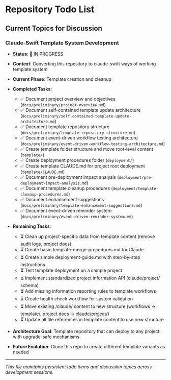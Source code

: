 # Repository Todo List

## Current Topics for Discussion

### Claude-Swift Template System Development
- **Status**: 🔄 IN PROGRESS
- **Context**: Converting this repository to claude-swift ways of working template system
- **Current Phase**: Template creation and cleanup
- **Completed Tasks**:
  - ✅ Document project overview and objectives (`docs/preliminary/project-overview.md`)
  - ✅ Document self-contained template update architecture (`docs/preliminary/self-contained-template-update-architecture.md`)
  - ✅ Document template repository structure (`docs/preliminary/template-repository-structure.md`)
  - ✅ Document event-driven workflow testing architecture (`docs/preliminary/event-driven-workflow-testing-architecture.md`)
  - ✅ Create template folder structure and move root-level content (`template/`)
  - ✅ Create deployment procedures folder (`deployment/`)
  - ✅ Create template CLAUDE.md for project root deployment (`template/CLAUDE.md`)
  - ✅ Document pre-deployment impact analysis (`deployment/pre-deployment-impact-analysis.md`)
  - ✅ Document template cleanup procedures (`deployment/template-cleanup-procedures.md`)
  - ✅ Document enhancement suggestions (`docs/preliminary/template-enhancement-suggestions.md`)
  - ✅ Document event-driven reminder system (`docs/preliminary/event-driven-reminder-system.md`)

- **Remaining Tasks**:
  - ⏳ Clean up project-specific data from template content (remove audit logs, project docs)
  - ⏳ Create basic template-merge-procedures.md for Claude
  - ⏳ Create simple deployment-guide.md with step-by-step instructions
  - ⏳ Test template deployment on a sample project
  - ⏳ Implement standardized project information API (claude/project/ schema)
  - ⏳ Add missing information reporting rules to template workflows
  - ⏳ Create health check workflow for system validation
  - ⏳ Move existing /claude/ content to new structure (workflows → template/, project docs → claude/project/)
  - ⏳ Update all file references in template content to use new structure
- **Architecture Goal**: Template repository that can deploy to any project with upgrade-safe mechanisms
- **Future Evolution**: Clone this repo to create different template variants as needed



---

*This file maintains persistent todo items and discussion topics across development sessions.*